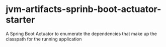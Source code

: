 # jvm-artifacts-sprinb-boot-actuator-starter
A Spring Boot Actuator to enumerate the dependencies that make up the classpath for the running application
